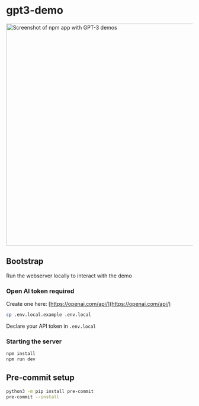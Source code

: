 # gpt3-demo

<img src="https://user-images.githubusercontent.com/220799/188976628-aee63401-55fa-40c9-81d7-028758906d20.png"
   width="600" alt="Screenshot of npm app with GPT-3 demos" />

## Bootstrap

Run the webserver locally to interact with the demo

### Open AI token required

Create one here: [https://openai.com/api/](https://openai.com/api/)

```sh
cp .env.local.example .env.local
```

Declare your API token in `.env.local`

### Starting the server

```sh
npm install
npm run dev
```

## Pre-commit setup
```sh
python3 -m pip install pre-commit
pre-commit --install
```
